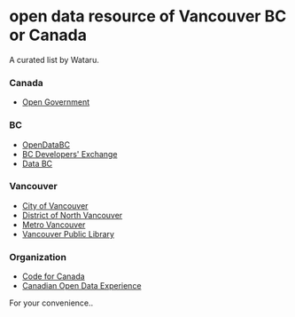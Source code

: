# open data resource of Vancouver BC or Canada
A curated list by Wataru.

### Canada
* [Open Government](http://open.canada.ca/en/maps/open-data-canada)

### BC
* [OpenDataBC](https://www.opendatabc.ca/dataset)
* [BC Developers' Exchange](https://bcdevexchange.org/#/resources)
* [Data BC](http://www.data.gov.bc.ca/)

### Vancouver
* [City of Vancouver](http://data.vancouver.ca/datacatalogue/)
* [District of North Vancouver](http://geoweb.dnv.org/index.html)
* [Metro Vancouver](http://www.metrovancouver.org/data)
* [Vancouver Public Library](http://www.vpl.ca/opendata)

### Organization
* [Code for Canada](http://community.codeforcanada.org/)
* [Canadian Open Data Experience](https://www.canadianopendataexperience.ca/)

For your convenience..
